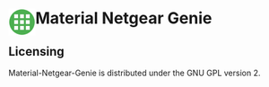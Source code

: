 # <img src="/data/img/icon-48x48.png" align="left" /> Material Netgear Genie

## Licensing
Material-Netgear-Genie is distributed under the GNU GPL version 2.

